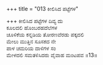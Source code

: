 +++
title = "013 ಕೀಲಿಸಿದ ಪಟ್ಟೆಗಳ"

+++
ಕೀಲಿಸಿದ ಪಟ್ಟೆಗಳ ದಿವ್ಯ ದು  
ಕೂಲದಲಿ ಹೊಂಬರಹದೆಲೆಗಳ  
ಚೂಳಿಕೆಯ ಕನ್ನಡಿಯ ತೋರಣವೆರಡು ಪಕ್ಕದಲಿ   
ಮೇಲು ಮುತ್ತಿನ ಸೂಸಕದ ನೇ  
ಪಾಳ ಚಮರಿಯ ದಾಳಿಗಳ ಸಂ  
ಮೇಳದಲಿ ಸಮತಳಿಸಿದರು ವೈವಾಹ ಮಂಟಪವ     ॥13॥